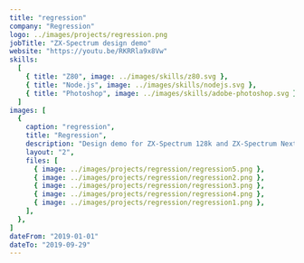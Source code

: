 ```yaml
---
title: "regression"
company: "Regression"
logo: ../images/projects/regression.png
jobTitle: "ZX-Spectrum design demo"
website: "https://youtu.be/RKRRla9x8Vw"
skills:
  [
    { title: "Z80", image: ../images/skills/z80.svg },
    { title: "Node.js", image: ../images/skills/nodejs.svg },
    { title: "Photoshop", image: ../images/skills/adobe-photoshop.svg },
  ]
images: [
  {
    caption: "regression",
    title: "Regression",
    description: "Design demo for ZX-Spectrum 128k and ZX-Spectrum Next.<br>1st place in Wild competition on FOReVER 2019",
    layout: "2",
    files: [
      { image: ../images/projects/regression/regression5.png },
      { image: ../images/projects/regression/regression2.png },
      { image: ../images/projects/regression/regression3.png },
      { image: ../images/projects/regression/regression4.png },
      { image: ../images/projects/regression/regression1.png },
    ],
  },
]
dateFrom: "2019-01-01"
dateTo: "2019-09-29"
---
```

